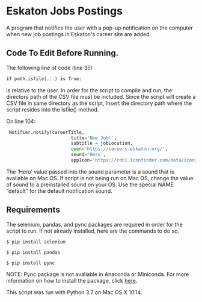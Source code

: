 # Eskaton Jobs Postings
A program that notifies the user with a pop-up notification on the computer when new job postings in Eskaton's career site are added.
## Code To Edit Before Running.
The following line of code (line 35)
```python
if path.isfile(...) is True:
```
is relative to the user. In order for the script to compile and run, the directory path of the CSV file must be included. Since the script will create a CSV file in same directory as the script, insert the directory path where the script resides into the isfile() method.

On line 104:
```python
 Notifier.notify(careerTitle, 
                        title='New Job!',
                        subtitle = jobLocation,
                        open='https://careers.eskaton.org/',
                        sound='Hero',
                        appIcon='https://cdn1.iconfinder.com/data/icons/twitter-ui-glyph/48/Sed-23-512.png')
```
The 'Hero' value passed into the sound parameter is a sound that is avaliable on Mac OS. If script is not being run on Mac OS, change the value of sound to a preinstalled sound on your OS. Use the special NAME “default” for the default notification sound.
## Requirements
The selenium, pandas, and pync packages are required in order for the script to run. If not already installed, here are the commands to do so.

```
$ pip install selenium
```
```
$ pip install pandas
```
```
$ pip install pync
```

NOTE: Pync package is not avaliable in Anaconda or Miniconda. For more information on how to install the package, click <a href="https://stackoverflow.com/questions/57326043/how-to-install-packages-in-conda-that-are-not-available-in-anaconda-conda4-7">here</a>. 

This script was run with Python 3.7 on Mac OS X 10.14.
